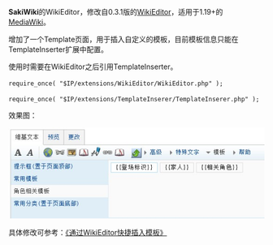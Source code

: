 **SakiWiki**的WikiEditor，修改自0.3.1版的[WikiEditor](https://github.com/wikimedia/mediawiki-extensions-WikiEditor)，适用于1.19+的[MediaWiki](https://github.com/wikimedia/mediawiki-core)。

增加了一个Template页面，用于插入自定义的模板，目前模板信息只能在TemplateInserter扩展中配置。

使用时需要在WikiEditor之后引用TemplateInserter。

`require_once( "$IP/extensions/WikiEditor/WikiEditor.php" );`

`require_once( "$IP/extensions/TemplateInserer/TemplateInserer.php" );`

效果图：

![效果图](https://github.com/SakiCC/SakiWikiEditor/raw/master/screenshot.jpg)

具体修改可参考：[《通过WikiEditor快捷插入模板》](http://blog.01000.name/?p=1513)